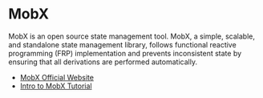 # MobX

MobX is an open source state management tool. MobX, a simple, scalable, and standalone state management library, follows functional reactive programming (FRP) implementation and prevents inconsistent state by ensuring that all derivations are performed automatically.

- [MobX Official Website](https://mobx.js.org/)
- [Intro to MobX Tutorial](https://www.youtube.com/watch?v=WQQq1QbYlAw)
